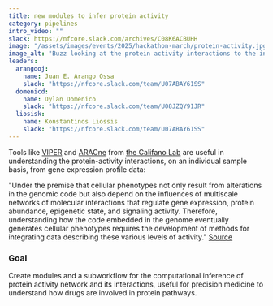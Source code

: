 ```yaml
---
title: new modules to infer protein activity
category: pipelines
intro_video: ""
slack: https://nfcore.slack.com/archives/C08K6ACBUHH
image: "/assets/images/events/2025/hackathon-march/protein-activity.jpg"
image_alt: "Buzz looking at the protein activity interactions to the infinity and beyond"
leaders:
  arangooj:
    name: Juan E. Arango Ossa
    slack: "https://nfcore.slack.com/team/U07ABAY61SS"
  domenicd:
    name: Dylan Domenico
    slack: "https://nfcore.slack.com/team/U08JZQY91JR"
  liosisk:
    name: Konstantinos Liossis
    slack: "https://nfcore.slack.com/team/U07ABAY61SS"
---
```


Tools like [VIPER](https://static1.squarespace.com/static/5697c2e5e0327ca6778bc453/t/56f40934f8baf3727f8e7e78/1458833718573/Viper.pdf) and [ARACne](https://github.com/califano-lab/ARACNe3) from [the Califano Lab](https://califano.c2b2.columbia.edu) are useful in understanding the protein-activity interactions, on an individual sample basis, from gene expression profile data:

"Under the premise that cellular phenotypes not only result from alterations in the genomic code but also depend on the influences of multiscale networks of molecular interactions that regulate gene expression, protein abundance, epigenetic state, and signaling activity. Therefore, understanding how the code embedded in the genome eventually generates cellular phenotypes requires the development of methods for integrating data describing these various levels of activity." [Source](https://califano.c2b2.columbia.edu)

### Goal

Create modules and a subworkflow for the computational inference of protein activity network and its interactions, useful for precision medicine to understand how drugs are involved in protein pathways.
